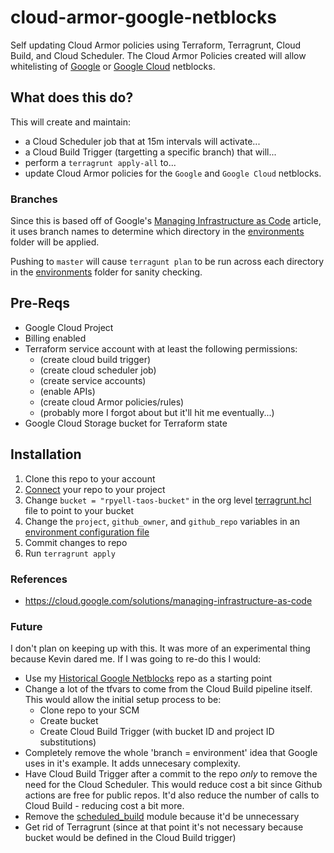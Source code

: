 # cloud-armor-google-netblocks

Self updating Cloud Armor policies using Terraform, Terragrunt, Cloud Build, and Cloud Scheduler.
The Cloud Armor Policies created will allow whitelisting of [Google](https://support.google.com/a/answer/60764?hl=en) or [Google Cloud](https://www.gstatic.com/ipranges/cloud.json) netblocks.


## What does this do?

This will create and maintain:
- a Cloud Scheduler job that at 15m intervals will activate... 
- a Cloud Build Trigger (targetting a specific branch) that will...
- perform a `terragrunt apply-all` to...
- update Cloud Armor policies for the `Google` and `Google Cloud` netblocks.

### Branches

Since this is based off of Google's [Managing Infrastructure as Code](https://cloud.google.com/solutions/managing-infrastructure-as-code) article, it uses branch names to determine which directory in the [environments](./environments) folder will be applied.

Pushing to `master` will cause `terragunt plan` to be run across each directory in the [environments](./environments) folder for sanity checking.


## Pre-Reqs

- Google Cloud Project
- Billing enabled
- Terraform service account with at least the following permissions:
    - (create cloud build trigger)
    - (create cloud scheduler job)
    - (create service accounts)
    - (enable APIs)
    - (create cloud Armor policies/rules)
    - (probably more I forgot about but it'll hit me eventually...)
- Google Cloud Storage bucket for Terraform state

## Installation
1. Clone this repo to your account
1. [Connect](https://console.cloud.google.com/cloud-build/triggers/connect) your repo to your project
1. Change `bucket = "rpyell-taos-bucket"` in the org level [terragrunt.hcl](./environments/terragrunt.hcl) file to point to your bucket
1. Change the `project`, `github_owner`, and `github_repo` variables in an [environment configuration file](./environments/dev/environment.tfvar)
1. Commit changes to repo
1. Run `terragrunt apply` 

### References

- https://cloud.google.com/solutions/managing-infrastructure-as-code


### Future
I don't plan on keeping up with this. It was more of an experimental thing because Kevin dared me. If I was going to re-do this I would:
- Use my [Historical Google Netblocks](https://github.com/roscoejp/gcp-netblocks-historical) repo as a starting point
- Change a lot of the tfvars to come from the Cloud Build pipeline itself. This would allow the initial setup process to be:
    - Clone repo to your SCM
    - Create bucket
    - Create Cloud Build Trigger (with bucket ID and project ID substitutions)
- Completely remove the whole 'branch = environment' idea that Google uses in it's example. It adds unnecesary complexity.
- Have Cloud Build Trigger after a commit to the repo _only_ to remove the need for the Cloud Scheduler. This would  reduce cost a bit since Github actions are free for public repos. It'd also reduce the number of calls to Cloud Build - reducing cost a bit more.
- Remove the [scheduled_build](./modules/scheduled_build) module because it'd be unnecessary
- Get rid of Terragrunt (since at that point it's not necessary because bucket would be defined in the Cloud Build trigger)
